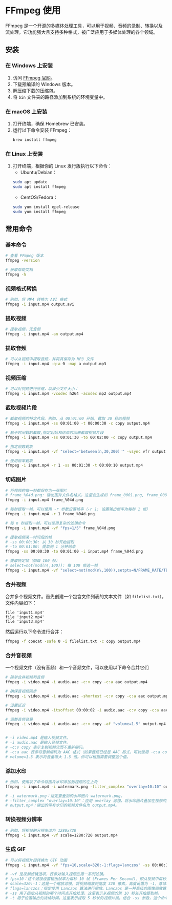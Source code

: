 # FFmpeg 使用

FFmpeg 是一个开源的多媒体处理工具，可以用于视频、音频的录制、转换以及流处理。它功能强大且支持多种格式，被广泛应用于多媒体处理的各个领域。

## 安装

### 在 Windows 上安装
1. 访问 [FFmpeg 官网](https://ffmpeg.org/download.html)。
2. 下载预编译的 Windows 版本。
3. 解压缩下载的压缩包。
4. 将 `bin` 文件夹的路径添加到系统的环境变量中。

### 在 macOS 上安装
1. 打开终端，确保 Homebrew 已安装。
2. 运行以下命令安装 FFmpeg：
    ```bash
    brew install ffmpeg
    ```

### 在 Linux 上安装
1. 打开终端，根据你的 Linux 发行版执行以下命令：
    - Ubuntu/Debian：
    ```bash
    sudo apt update
    sudo apt install ffmpeg
    ```
    - CentOS/Fedora：
    ```bash
    sudo yum install epel-release
    sudo yum install ffmpeg
    ```

## 常用命令

### 基本命令

```bash
# 查看 FFmpeg 版本
ffmpeg -version

# 获取帮助文档
ffmpeg -h

```
### 视频格式转换
```bash
# 例如，将 MP4 转换为 AVI 格式
ffmpeg -i input.mp4 output.avi
```
### 提取视频

```bash
# 提取视频，无音频 
ffmpeg -i input.mp4 -an output.mp4
```
### 提取音频

```bash
# 可以从视频中提取音频，并将其保存为 MP3 文件
ffmpeg -i input.mp4 -q:a 0 -map a output.mp3
```

### 视频压缩

```bash
# 可以对视频进行压缩，以减少文件大小：
ffmpeg -i input.mp4 -vcodec h264 -acodec mp2 output.mp4
```

### 截取视频片段

```bash
# 截取视频的特定片段。例如，从 00:01:00 开始，截取 30 秒的视频
ffmpeg -i input.mp4 -ss 00:01:00 -t 00:00:30 -c copy output.mp4

# 基于时间戳的截取,指定起始和结束时间来截取视频片段
ffmpeg -i input.mp4 -ss 00:01:30 -to 00:02:00 -c copy output.mp4

# 指定帧数截取
ffmpeg -i input.mp4 -vf "select='between(n,30,300)'" -vsync vfr output.mp4

# 使用帧率截取
ffmpeg -i input.mp4 -r 1 -ss 00:01:30 -t 00:00:10 output.mp4

```

### 切成图片

```bash
# 将视频的每一帧都保存为一张图片
# frame_%04d.png: 输出图片文件名格式，这里会生成如 frame_0001.png, frame_0002.png 等文件
ffmpeg -i input.mp4 frame_%04d.png

# 每秒提取一帧，可以使用 -r 参数设置帧率（-r 1: 设置输出帧率为每秒 1 帧）
ffmpeg -i input.mp4 -r 1 frame_%04d.png

# 每 n 秒提取一帧，可以使用复杂的滤镜命令
ffmpeg -i input.mp4 -vf "fps=1/5" frame_%04d.png

# 提取视频某一时间段的帧
# -ss 00:00:30: 从 30 秒开始提取
# -to 00:01:00: 提取到 1 分钟结束
ffmpeg -ss 00:00:30 -to 00:01:00 -i input.mp4 frame_%04d.png

# 提取特定帧（如每 100 帧）
# select=not(mod(n\,100)): 每 100 帧选一帧
ffmpeg -i input.mp4 -vf "select=not(mod(n\,100)),setpts=N/FRAME_RATE/TB" -vsync vfr frame_%04d.png

```

### 合并视频

合并多个视频文件。首先创建一个包含文件列表的文本文件（如 `filelist.txt`），文件内容如下：

```
file 'input1.mp4'
file 'input2.mp4'
file 'input3.mp4'
```
然后运行以下命令进行合并：

```bash
ffmpeg -f concat -safe 0 -i filelist.txt -c copy output.mp4
```

### 合并音视频

一个视频文件（没有音频）和一个音频文件，可以使用以下命令合并它们

```bash
# 简单合并视频和音频
ffmpeg -i video.mp4 -i audio.aac -c:v copy -c:a aac output.mp4

# 确保音视频同步
ffmpeg -i video.mp4 -i audio.aac -shortest -c:v copy -c:a aac output.mp4

# 设置延迟
ffmpeg -i video.mp4 -itsoffset 00:00:02 -i audio.aac -c:v copy -c:a aac output.mp4

# 调整音频音量
ffmpeg -i video.mp4 -i audio.aac -c:v copy -af "volume=1.5" output.mp4


# -i video.mp4 是输入视频文件。
# -i audio.aac 是输入音频文件。
# -c:v copy 表示复制视频流而不重新编码。
# -c:a aac 表示将音频编码为 AAC 格式（如果音频已经是 AAC 格式，可以使用 -c:a copy 来复制音频流而不重新编码）。
# volume=1.5 表示将音量增大 1.5 倍。你可以根据需要调整这个值。
```

### 添加水印

```bash
# 例如，使用以下命令将图片水印添加到视频的左上角
ffmpeg -i input.mp4 -i watermark.png -filter_complex "overlay=10:10" output.mp4

# -i watermark.png：指定要叠加的水印图片 watermark.png。
# -filter_complex "overlay=10:10"：应用 overlay 滤镜，将水印图片叠加在视频的坐标 (10, 10) 处，即视频左上角向右和向下偏移 10 像素的位置。
# output.mp4：输出的带有水印的视频文件名为 output.mp4。
```
### 转换视频分辨率

```bash
# 例如，将视频的分辨率改为 1280x720
ffmpeg -i input.mp4 -vf scale=1280:720 output.mp4
```

### 生成 GIF

```bash
# 可以将视频片段转换为 GIF 动画
ffmpeg -i input.mp4 -vf "fps=10,scale=320:-1:flags=lanczos" -ss 00:00:10 -t 5 output.gif

# -vf 是视频滤镜选项，表示对输入视频应用一系列滤镜。
# fps=10：这个滤镜设置输出帧率为每秒 10 帧 (Frames Per Second)，即从视频中每秒提取 10 帧图像。
# scale=320:-1：这是一个缩放滤镜，将视频缩放到宽度 320 像素，高度设置为 -1，意味着高度会按比例自动调整，以保持原始的宽高比不变。
# flags=lanczos：指定使用 Lanczos 算法进行缩放。Lanczos 是一种高级的图像缩放算法，能够在缩放时保持较高的图像质量。
# -ss 用于指定从视频的哪个时间点开始处理。这里表示从视频的第 10 秒处开始提取帧。
# -t 用于设置输出的持续时间。这里表示提取 5 秒长的视频片段。结合 -ss 参数，这个命令会从视频的第 10 秒开始提取，持续 5 秒的片段。
```



